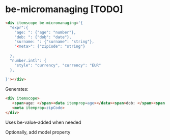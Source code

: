 # be-micromanaging [TODO]

```html
<div itemscope be-micromanaging='{
  "expr":{
    "age: ": {"age": "number"},
    "dob: ": {"dob": "date"},
    "surname: ": {"surname": "string"},
    "<meta>": {"zipCode": "string"}
    
  },
  "number.intl": {
    "style": "currency", "currency": "EUR"
  },
  
}'></div>
```

Generates:

```html
<div itemscope>
   <span>age: </span><data itemprop=age></data><span>dob: </span><span itemprop=surname></span><time itemprop=dob></time>
   <meta itemprop=zipCode>
</div>
```

Uses be-value-added when needed

Optionally, add model property
